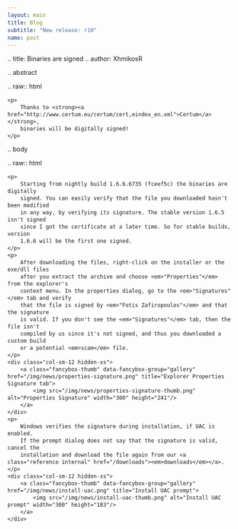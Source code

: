 ```yaml
---
layout: main
title: Blog
subtitle: "New release: r10"
name: post
---
```


.. title: Binaries are signed
.. author: XhmikosR

.. abstract

.. raw:: html

    <p>
        Thanks to <strong><a href="http://www.certum.eu/certum/cert,eindex_en.xml">Certum</a></strong>,
        binaries will be digitally signed!
    </p>

.. body

.. raw:: html

    <p>
        Starting from nightly build 1.6.6.6735 (fceef5c) the binaries are digitally
        signed. You can easily verify that the file you downloaded hasn't been modified
        in any way, by verifying its signature. The stable version 1.6.5 isn't signed
        since I got the certificate at a later time. So for stable builds, version
        1.6.6 will be the first one signed.
    </p>
    <p>
        After downloading the files, right-click on the installer or the exe/dll files
        after you extract the archive and choose <em>"Properties"</em> from the explorer's
        context menu. In the properties dialog, go to the <em>"Signatures"</em> tab and verify
        that the file is signed by <em>"Fotis Zafiropoulos"</em> and that the signature
        is valid. If you don't see the <em>"Signatures"</em> tab, then the file isn't
        compiled by us since it's not signed, and thus you downloaded a custom build
        or a potential <em>scam</em> file.
    </p>
    <div class="col-sm-12 hidden-xs">
        <a class="fancybox-thumb" data-fancybox-group="gallery" href="/img/news/properties-signature.png" title="Explorer Properties Signature tab">
            <img src="/img/news/properties-signature-thumb.png" alt="Properties Signature" width="300" height="241"/>
        </a>
    </div>
    <p>
        Windows verifies the signature during installation, if UAC is enabled.
        If the prompt dialog does not say that the signature is valid, cancel the
        installation and download the file again from our <a class="reference internal" href="/downloads"><em>downloads</em></a>.
    </p>
    <div class="col-sm-12 hidden-xs">
        <a class="fancybox-thumb" data-fancybox-group="gallery" href="/img/news/install-uac.png" title="Install UAC prompt">
            <img src="/img/news/install-uac-thumb.png" alt="Install UAC prompt" width="300" height="183"/>
        </a>
    </div>
